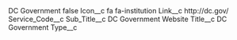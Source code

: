<?xml version="1.0" encoding="UTF-8"?>
<CustomMetadata xmlns="http://soap.sforce.com/2006/04/metadata" xmlns:xsi="http://www.w3.org/2001/XMLSchema-instance" xmlns:xsd="http://www.w3.org/2001/XMLSchema">
    <label>DC Government</label>
    <protected>false</protected>
    <values>
        <field>Icon__c</field>
        <value xsi:type="xsd:string">fa fa-institution</value>
    </values>
    <values>
        <field>Link__c</field>
        <value xsi:type="xsd:string">http://dc.gov/</value>
    </values>
    <values>
        <field>Service_Code__c</field>
        <value xsi:nil="true"/>
    </values>
    <values>
        <field>Sub_Title__c</field>
        <value xsi:type="xsd:string">DC Government Website</value>
    </values>
    <values>
        <field>Title__c</field>
        <value xsi:type="xsd:string">DC Government</value>
    </values>
    <values>
        <field>Type__c</field>
        <value xsi:nil="true"/>
    </values>
</CustomMetadata>

